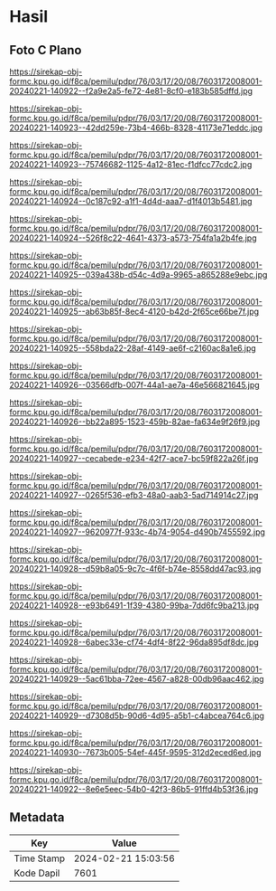 # Hasil

## Foto C Plano

https://sirekap-obj-formc.kpu.go.id/f8ca/pemilu/pdpr/76/03/17/20/08/7603172008001-20240221-140922--f2a9e2a5-fe72-4e81-8cf0-e183b585dffd.jpg

https://sirekap-obj-formc.kpu.go.id/f8ca/pemilu/pdpr/76/03/17/20/08/7603172008001-20240221-140923--42dd259e-73b4-466b-8328-41173e71eddc.jpg

https://sirekap-obj-formc.kpu.go.id/f8ca/pemilu/pdpr/76/03/17/20/08/7603172008001-20240221-140923--75746682-1125-4a12-81ec-f1dfcc77cdc2.jpg

https://sirekap-obj-formc.kpu.go.id/f8ca/pemilu/pdpr/76/03/17/20/08/7603172008001-20240221-140924--0c187c92-a1f1-4d4d-aaa7-d1f4013b5481.jpg

https://sirekap-obj-formc.kpu.go.id/f8ca/pemilu/pdpr/76/03/17/20/08/7603172008001-20240221-140924--526f8c22-4641-4373-a573-754fa1a2b4fe.jpg

https://sirekap-obj-formc.kpu.go.id/f8ca/pemilu/pdpr/76/03/17/20/08/7603172008001-20240221-140925--039a438b-d54c-4d9a-9965-a865288e9ebc.jpg

https://sirekap-obj-formc.kpu.go.id/f8ca/pemilu/pdpr/76/03/17/20/08/7603172008001-20240221-140925--ab63b85f-8ec4-4120-b42d-2f65ce66be7f.jpg

https://sirekap-obj-formc.kpu.go.id/f8ca/pemilu/pdpr/76/03/17/20/08/7603172008001-20240221-140925--558bda22-28af-4149-ae6f-c2160ac8a1e6.jpg

https://sirekap-obj-formc.kpu.go.id/f8ca/pemilu/pdpr/76/03/17/20/08/7603172008001-20240221-140926--03566dfb-007f-44a1-ae7a-46e566821645.jpg

https://sirekap-obj-formc.kpu.go.id/f8ca/pemilu/pdpr/76/03/17/20/08/7603172008001-20240221-140926--bb22a895-1523-459b-82ae-fa634e9f26f9.jpg

https://sirekap-obj-formc.kpu.go.id/f8ca/pemilu/pdpr/76/03/17/20/08/7603172008001-20240221-140927--cecabede-e234-42f7-ace7-bc59f822a26f.jpg

https://sirekap-obj-formc.kpu.go.id/f8ca/pemilu/pdpr/76/03/17/20/08/7603172008001-20240221-140927--0265f536-efb3-48a0-aab3-5ad714914c27.jpg

https://sirekap-obj-formc.kpu.go.id/f8ca/pemilu/pdpr/76/03/17/20/08/7603172008001-20240221-140927--9620977f-933c-4b74-9054-d490b7455592.jpg

https://sirekap-obj-formc.kpu.go.id/f8ca/pemilu/pdpr/76/03/17/20/08/7603172008001-20240221-140928--d59b8a05-9c7c-4f6f-b74e-8558dd47ac93.jpg

https://sirekap-obj-formc.kpu.go.id/f8ca/pemilu/pdpr/76/03/17/20/08/7603172008001-20240221-140928--e93b6491-1f39-4380-99ba-7dd6fc9ba213.jpg

https://sirekap-obj-formc.kpu.go.id/f8ca/pemilu/pdpr/76/03/17/20/08/7603172008001-20240221-140928--6abec33e-cf74-4df4-8f22-96da895df8dc.jpg

https://sirekap-obj-formc.kpu.go.id/f8ca/pemilu/pdpr/76/03/17/20/08/7603172008001-20240221-140929--5ac61bba-72ee-4567-a828-00db96aac462.jpg

https://sirekap-obj-formc.kpu.go.id/f8ca/pemilu/pdpr/76/03/17/20/08/7603172008001-20240221-140929--d7308d5b-90d6-4d95-a5b1-c4abcea764c6.jpg

https://sirekap-obj-formc.kpu.go.id/f8ca/pemilu/pdpr/76/03/17/20/08/7603172008001-20240221-140930--7673b005-54ef-445f-9595-312d2eced6ed.jpg

https://sirekap-obj-formc.kpu.go.id/f8ca/pemilu/pdpr/76/03/17/20/08/7603172008001-20240221-140922--8e6e5eec-54b0-42f3-86b5-91ffd4b53f36.jpg


## Metadata

| Key        | Value               |
| ---------- | ------------------- |
| Time Stamp | 2024-02-21 15:03:56 |
| Kode Dapil | 7601                |




